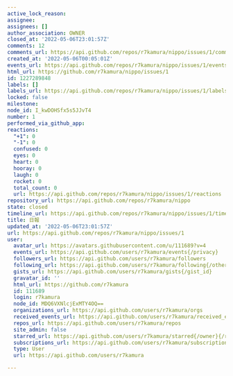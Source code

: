 ```yaml
---
active_lock_reason:
assignee:
assignees: []
author_association: OWNER
closed_at: '2022-05-06T23:01:57Z'
comments: 12
comments_url: https://api.github.com/repos/r7kamura/nippo/issues/1/comments
created_at: '2022-05-06T00:05:01Z'
events_url: https://api.github.com/repos/r7kamura/nippo/issues/1/events
html_url: https://github.com/r7kamura/nippo/issues/1
id: 1227289848
labels: []
labels_url: https://api.github.com/repos/r7kamura/nippo/issues/1/labels{/name}
locked: false
milestone:
node_id: I_kwDOHSfx5s5JJvT4
number: 1
performed_via_github_app:
reactions:
  "+1": 0
  "-1": 0
  confused: 0
  eyes: 0
  heart: 0
  hooray: 0
  laugh: 0
  rocket: 0
  total_count: 0
  url: https://api.github.com/repos/r7kamura/nippo/issues/1/reactions
repository_url: https://api.github.com/repos/r7kamura/nippo
state: closed
timeline_url: https://api.github.com/repos/r7kamura/nippo/issues/1/timeline
title: 日報
updated_at: '2022-05-06T23:01:57Z'
url: https://api.github.com/repos/r7kamura/nippo/issues/1
user:
  avatar_url: https://avatars.githubusercontent.com/u/111689?v=4
  events_url: https://api.github.com/users/r7kamura/events{/privacy}
  followers_url: https://api.github.com/users/r7kamura/followers
  following_url: https://api.github.com/users/r7kamura/following{/other_user}
  gists_url: https://api.github.com/users/r7kamura/gists{/gist_id}
  gravatar_id: ''
  html_url: https://github.com/r7kamura
  id: 111689
  login: r7kamura
  node_id: MDQ6VXNlcjExMTY4OQ==
  organizations_url: https://api.github.com/users/r7kamura/orgs
  received_events_url: https://api.github.com/users/r7kamura/received_events
  repos_url: https://api.github.com/users/r7kamura/repos
  site_admin: false
  starred_url: https://api.github.com/users/r7kamura/starred{/owner}{/repo}
  subscriptions_url: https://api.github.com/users/r7kamura/subscriptions
  type: User
  url: https://api.github.com/users/r7kamura

---
```

